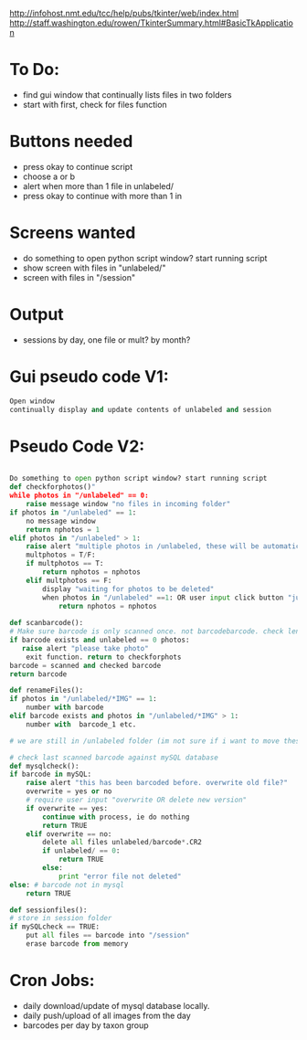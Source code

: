 <http://infohost.nmt.edu/tcc/help/pubs/tkinter/web/index.html>
<http://staff.washington.edu/rowen/TkinterSummary.html#BasicTkApplication>

# To Do:
- find gui window that continually lists files in two folders
- start with first, check for files function


# Buttons needed

- press okay to continue script
- choose a or b
- alert when more than 1 file in unlabeled/
- press okay to continue with more than 1 in 

# Screens wanted

- do something to open python script window? start running script
- show screen with files in "unlabeled/" 
- screen with files in "/session"

# Output 

- sessions by day, one file or mult? by month? 


# Gui pseudo code V1:

```python
Open window
continually display and update contents of unlabeled and session 

```


# Pseudo Code V2:

```python

Do something to open python script window? start running script
def checkforphotos()"
while photos in "/unlabeled" == 0:
    raise message window "no files in incoming folder"
if photos in "/unlabeled" == 1:
    no message window
    return nphotos = 1
elif photos in "/unlabeled" > 1:
    raise alert "multiple photos in /unlabeled, these will be automatically numbered, if you dont want this, please manually delete duplicate photos"
    multphotos = T/F:
    if multphotos == T:
        return nphotos = nphotos
    elif multphotos == F:
        display "waiting for photos to be deleted"
        when photos in "/unlabeled" ==1: OR user input click button "just kidding keep all photos"
            return nphotos = nphotos
        
def scanbarcode(): 
# Make sure barcode is only scanned once. not barcodebarcode. check length? 
if barcode exists and unlabeled == 0 photos:
   raise alert "please take photo"
    exit function. return to checkforphots
barcode = scanned and checked barcode
return barcode

def renameFiles():
if photos in "/unlabeled/*IMG" == 1:
    number with barcode
elif barcode exists and photos in "/unlabeled/*IMG" > 1:
    number with  barcode_1 etc. 

# we are still in /unlabeled folder (im not sure if i want to move these once they are barcoded, to help with workflow)

# check last scanned barcode against mySQL database
def mysqlcheck():
if barcode in mySQL:
    raise alert "this has been barcoded before. overwrite old file?"
    overwrite = yes or no
    # require user input "overwrite OR delete new version"
    if overwrite == yes:
        continue with process, ie do nothing 
        return TRUE
    elif overwrite == no:
        delete all files unlabeled/barcode*.CR2
        if unlabeled/ == 0:
            return TRUE
        else:
            print "error file not deleted"
else: # barcode not in mysql
    return TRUE

def sessionfiles():
# store in session folder
if mySQLcheck == TRUE:
    put all files == barcode into "/session"
    erase barcode from memory
```

# Cron Jobs:
- daily download/update of mysql database locally. 
- daily push/upload of all images from the day  
- barcodes per day by taxon group